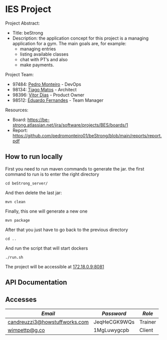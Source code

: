 # IES Project

Project Abstract:
- Title: beStrong
- Description: the application concept for this project is a managing application for a gym. The main goals are, for example:
    - managing entries
    - listing available classes
    - chat with PT’s and also
    - make payments.

Project Team:
- 97484: [Pedro Monteiro](https://github.com/pedromonteiro01) - DevOps
- 98134: [Tiago Matos](https://github.com/tiagomrm) - Architect
- 98396: [Vitor Dias](https://github.com/vitordiasua) - Product Owner
- 98512: [Eduardo Fernandes](https://github.com/rezeett) - Team Manager

Resources:
- Board: https://be-strong.atlassian.net/jira/software/projects/BES/boards/1
- Report: https://github.com/pedromonteiro01/beStrong/blob/main/reports/report.pdf

## How to run locally
First you need to run maven commands to generate the jar. the first command to run is to enter the right directory
```
cd beStrong_server/
```
And then delete the last jar:
```
mvn clean
```
Finally, this one will generate a new one
```
mvn package
```
After that you just have to go back to the previous directory
```
cd ..
```
And run the script that will start dockers
```
./run.sh
```
The project will be accessible at [172.18.0.9:8081](http://172.18.0.9:8081)

## API Documentation

## Accesses

| *Email* | *Password* | *Role*    |
|------------|------------|-----------|
| candreuzzi3@howstuffworks.com   | JeqHeCGK9WQs       | Trainer    |
| wimpettp@g.co      | 1MgLuwygcpb       | Client   |
